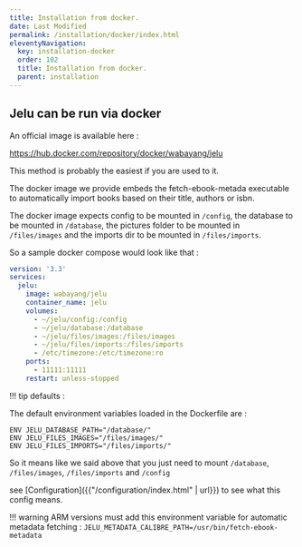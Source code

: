 ```yaml
---
title: Installation from docker.
date: Last Modified 
permalink: /installation/docker/index.html
eleventyNavigation:
  key: installation-docker
  order: 102
  title: Installation from docker.
  parent: installation
---
```

## Jelu can be run via docker

An official image is available here : 

https://hub.docker.com/repository/docker/wabayang/jelu

This method is probably the easiest if you are used to it.

The docker image we provide embeds the fetch-ebook-metada executable to automatically import books based on their title, authors or isbn.

The docker image expects config to be mounted in `/config`, the database to be mounted in `/database`, the pictures folder to be mounted in `/files/images` and the imports dir to be mounted in `/files/imports`.

So a sample docker compose would look like that : 

```yaml
version: '3.3'
services:
  jelu:
    image: wabayang/jelu
    container_name: jelu
    volumes:
      - ~/jelu/config:/config
      - ~/jelu/database:/database
      - ~/jelu/files/images:/files/images
      - ~/jelu/files/imports:/files/imports
      - /etc/timezone:/etc/timezone:ro
    ports:
      - 11111:11111
    restart: unless-stopped

```

!!! tip defaults : 


The default environment variables loaded in the Dockerfile are : 


```shell
ENV JELU_DATABASE_PATH="/database/"
ENV JELU_FILES_IMAGES="/files/images/"
ENV JELU_FILES_IMPORTS="/files/imports/"
```

So it means like we said above that you just need to mount `/database`, `/files/images`, `/files/imports` and `/config`

see [Configuration]({{"/configuration/index.html" | url}}) to see what this config means.

!!! warning
    ARM versions must add this environment variable for automatic metadata fetching : 
    `JELU_METADATA_CALIBRE_PATH=/usr/bin/fetch-ebook-metadata`


